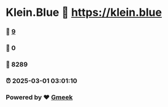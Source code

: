 # Klein.Blue :link: https://klein.blue 
### :page_facing_up: [9](https://klein.blue/tag.html) 
### :speech_balloon: 0 
### :hibiscus: 8289 
### :alarm_clock: 2025-03-01 03:01:10 
### Powered by :heart: [Gmeek](https://github.com/Meekdai/Gmeek)
